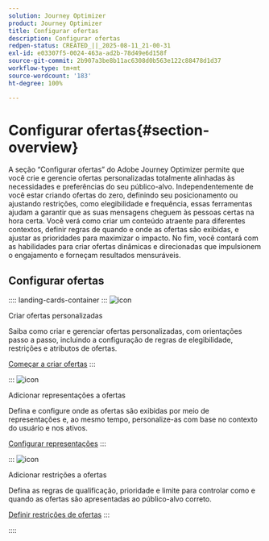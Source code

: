 ```yaml
---
solution: Journey Optimizer
product: Journey Optimizer
title: Configurar ofertas
description: Configurar ofertas
redpen-status: CREATED_||_2025-08-11_21-00-31
exl-id: e03307f5-0024-463a-ad2b-78d49e6d158f
source-git-commit: 2b907a3be8b11ac6308d0b563e122c88478d1d37
workflow-type: tm+mt
source-wordcount: '183'
ht-degree: 100%

---
```


# Configurar ofertas{#section-overview}

A seção “Configurar ofertas” do Adobe Journey Optimizer permite que você crie e gerencie ofertas personalizadas totalmente alinhadas às necessidades e preferências do seu público-alvo. Independentemente de você estar criando ofertas do zero, definindo seu posicionamento ou ajustando restrições, como elegibilidade e frequência, essas ferramentas ajudam a garantir que as suas mensagens cheguem às pessoas certas na hora certa. Você verá como criar um conteúdo atraente para diferentes contextos, definir regras de quando e onde as ofertas são exibidas, e ajustar as prioridades para maximizar o impacto. No fim, você contará com as habilidades para criar ofertas dinâmicas e direcionadas que impulsionem o engajamento e forneçam resultados mensuráveis.

## Configurar ofertas

:::: landing-cards-container
:::
![icon](https://cdn.experienceleague.adobe.com/icons/circle-play.svg)

Criar ofertas personalizadas

Saiba como criar e gerenciar ofertas personalizadas, com orientações passo a passo, incluindo a configuração de regras de elegibilidade, restrições e atributos de ofertas.

[Começar a criar ofertas](../using/offers/offer-library/creating-personalized-offers.md)
:::

:::
![icon](https://cdn.experienceleague.adobe.com/icons/puzzle-piece.svg)

Adicionar representações a ofertas

Defina e configure onde as ofertas são exibidas por meio de representações e, ao mesmo tempo, personalize-as com base no contexto do usuário e nos ativos.

[Configurar representações](../using/offers/offer-library/add-representations.md)
:::

:::
![icon](https://cdn.experienceleague.adobe.com/icons/bullseye.svg)

Adicionar restrições a ofertas

Defina as regras de qualificação, prioridade e limite para controlar como e quando as ofertas são apresentadas ao público-alvo correto.

[Definir restrições de ofertas](../using/offers/offer-library/add-constraints.md)
:::

::::
